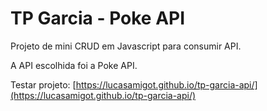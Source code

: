 # TP Garcia - Poke API

Projeto de mini CRUD em Javascript para consumir API.

A API escolhida foi a Poke API.

Testar projeto: [https://lucasamigot.github.io/tp-garcia-api/](https://lucasamigot.github.io/tp-garcia-api/)
